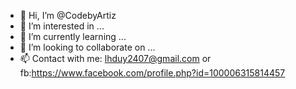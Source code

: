 - 👋 Hi, I’m @CodebyArtiz
- 👀 I’m interested in ...
- 🌱 I’m currently learning ...
- 💞️ I’m looking to collaborate on ...
- 📫 Contact with me: lhduy2407@gmail.com or fb:https://www.facebook.com/profile.php?id=100006315814457

<!---
CodebyArtiz/CodebyArtiz is a ✨ special ✨ repository because its `README.md` (this file) appears on your GitHub profile.
You can click the Preview link to take a look at your changes.
--->
